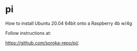 # pi 
How to install Ubuntu 20.04 64bit onto a Raspberry 4b w/4g

Follow instructions at:

https://github.com/soroka-repo/pi/.


